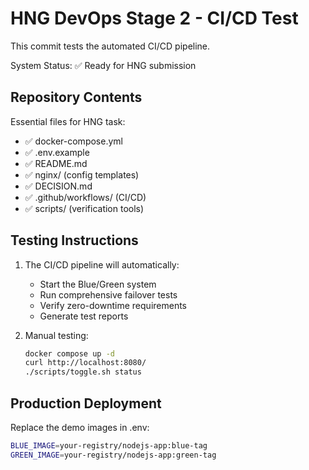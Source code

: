 # HNG DevOps Stage 2 - CI/CD Test

This commit tests the automated CI/CD pipeline.

System Status: ✅ Ready for HNG submission

## Repository Contents

Essential files for HNG task:
- ✅ docker-compose.yml
- ✅ .env.example  
- ✅ README.md
- ✅ nginx/ (config templates)
- ✅ DECISION.md
- ✅ .github/workflows/ (CI/CD)
- ✅ scripts/ (verification tools)

## Testing Instructions

1. The CI/CD pipeline will automatically:
   - Start the Blue/Green system
   - Run comprehensive failover tests
   - Verify zero-downtime requirements
   - Generate test reports

2. Manual testing:
   ```bash
   docker compose up -d
   curl http://localhost:8080/
   ./scripts/toggle.sh status
   ```

## Production Deployment

Replace the demo images in .env:
```bash
BLUE_IMAGE=your-registry/nodejs-app:blue-tag
GREEN_IMAGE=your-registry/nodejs-app:green-tag
```